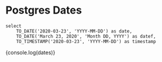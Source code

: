 # Postgres Dates

```dates
select
    TO_DATE('2020-03-23', 'YYYY-MM-DD') as date,
    TO_DATE('March 23, 2020', 'Month DD, YYYY') as datef,
    TO_TIMESTAMP('2020-03-23', 'YYYY-MM-DD') as timestamp

```

{console.log(dates)}
